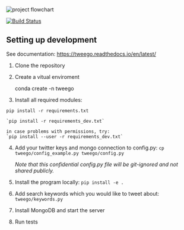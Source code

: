 #

![project flowchart](https://github.com/ktroutman/tweego/blob/master/title_image.png)

[![Build Status](https://travis-ci.org/ErikMann/tweego.svg?branch=master)](https://travis-ci.org/ErikMann/tweego)
## Setting up development

See documentation: https://tweego.readthedocs.io/en/latest/

1. Clone the repository

2. Create a vitual enviroment

	conda create -n tweego

3. Install all required modules:

  `pip install -r requirements.txt`

	`pip install -r requirements_dev.txt`

	in case problems with permissions, try:
	`pip install --user -r requirements_dev.txt`

4. Add your twitter keys and mongo connection to config.py:
	    `cp tweego/config_example.py tweego/config.py`

   *Note that this confidential config.py file will be git-ignored and not shared publicly.*

5. Install the program locally:
    `pip install -e .`

6. Add search keywords which you would like to tweet about: `tweego/keywords.py`

7. Install MongoDB and start the server

8. Run tests
